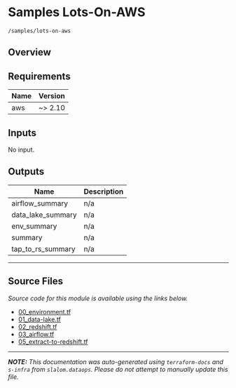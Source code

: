 
# Samples Lots-On-AWS

`/samples/lots-on-aws`

## Overview


## Requirements

| Name | Version |
|------|---------|
| aws | ~> 2.10 |

## Inputs

No input.

## Outputs

| Name | Description |
|------|-------------|
| airflow\_summary | n/a |
| data\_lake\_summary | n/a |
| env\_summary | n/a |
| summary | n/a |
| tap\_to\_rs\_summary | n/a |

---------------------

## Source Files

_Source code for this module is available using the links below._

* [00_environment.tf](https://github.com/slalom-ggp/dataops-infra/tree/master//samples/lots-on-aws/00_environment.tf)
* [01_data-lake.tf](https://github.com/slalom-ggp/dataops-infra/tree/master//samples/lots-on-aws/01_data-lake.tf)
* [02_redshift.tf](https://github.com/slalom-ggp/dataops-infra/tree/master//samples/lots-on-aws/02_redshift.tf)
* [03_airflow.tf](https://github.com/slalom-ggp/dataops-infra/tree/master//samples/lots-on-aws/03_airflow.tf)
* [05_extract-to-redshift.tf](https://github.com/slalom-ggp/dataops-infra/tree/master//samples/lots-on-aws/05_extract-to-redshift.tf)

---------------------

_**NOTE:** This documentation was auto-generated using
`terraform-docs` and `s-infra` from `slalom.dataops`.
Please do not attempt to manually update this file._
